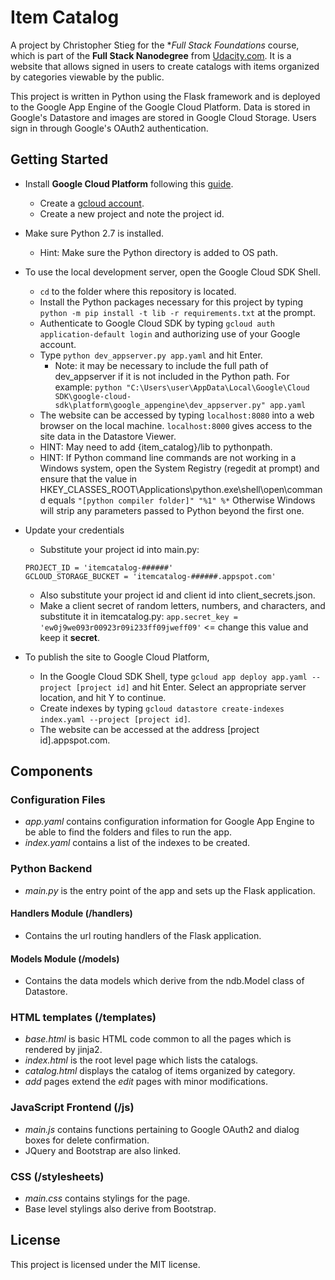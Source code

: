 # Item Catalog

A project by Christopher Stieg for the **Full Stack Foundations* course,
which is part of the **Full Stack Nanodegree** from
[Udacity.com](https://www.udacity.com/course/full-stack-web-developer-nanodegree--nd004).
It is a website that allows signed in users to create catalogs with items organized
by categories viewable by the public.

This project is written in Python using the Flask framework and is deployed to
the Google App Engine of the Google Cloud Platform.  Data is stored in Google's
Datastore and images are stored in Google Cloud Storage.  Users sign in through
Google's OAuth2 authentication.

## Getting Started
* Install **Google Cloud Platform** following this [guide](https://cloud.google.com/deployment-manager/docs/step-by-step-guide/installation-and-setup).
    * Create a [gcloud account](console.cloud.google.com).
    * Create a new project and note the project id.

* Make sure Python 2.7 is installed.
    * Hint: Make sure the Python directory is added to OS path.

* To use the local development server, open the Google Cloud SDK Shell.
    * `cd` to the folder where this repository is located.
    * Install the Python packages necessary for this project by typing
    `python -m pip install -t lib -r requirements.txt` at the prompt.
    * Authenticate to Google Cloud SDK by typing `gcloud auth application-default login`
    and authorizing use of your Google account.
    * Type `python dev_appserver.py app.yaml` and hit Enter.
        * Note: it may be necessary to include the full path of dev_appserver if
        it is not included in the Python path.  For example:
        `python "C:\Users\user\AppData\Local\Google\Cloud SDK\google-cloud-sdk\platform\google_appengine\dev_appserver.py" app.yaml`
    * The website can be accessed by typing `localhost:8080` into a web browser
    on the local machine.  `localhost:8000` gives access to the site data in the
    Datastore Viewer.
    * HINT: May need to add {item_catalog}/lib to pythonpath.
    * HINT: If Python command line commands are not working in a Windows system,
    open the System Registry (regedit at prompt) and ensure that the value in
    HKEY_CLASSES_ROOT\Applications\python.exe\shell\open\command equals
    `"[python compiler folder]" "%1" %*`
    Otherwise Windows will strip any parameters passed to Python beyond the first
    one.

* Update your credentials
    * Substitute your project id into main.py:
    ```
    PROJECT_ID = 'itemcatalog-######'
    GCLOUD_STORAGE_BUCKET = 'itemcatalog-######.appspot.com'
    ```
    * Also substitute your project id and client id into client_secrets.json.
    * Make a client secret of random letters, numbers, and characters, and substitute
    it in itemcatalog.py:
    `app.secret_key = 'ew0j9we093r00923r09i233ff09jweff09'`  <= change this value
    and keep it **secret**.


* To publish the site to Google Cloud Platform,
    * In the Google Cloud SDK Shell, type `gcloud app deploy app.yaml --project [project id]` and
    hit Enter.  Select an appropriate server location, and hit Y to continue.
    * Create indexes by typing `gcloud datastore create-indexes index.yaml --project [project id]`.
    * The website can be accessed at the address [project id].appspot.com.


## Components
### Configuration Files
* _app.yaml_ contains configuration information for Google App Engine to be able
to find the folders and files to run the app.
* _index.yaml_ contains a list of the indexes to be created.


### Python Backend
* _main.py_ is the entry point of the app and sets up the Flask application.
#### Handlers Module (/handlers)
* Contains the url routing handlers of the Flask application.
#### Models Module (/models)
* Contains the data models which derive from the ndb.Model class of Datastore.


### HTML templates (/templates)
* _base.html_ is basic HTML code common to all the pages which is rendered by jinja2.
* _index.html_ is the root level page which lists the catalogs.
* _catalog.html_ displays the catalog of items organized by category.
* *add* pages extend the *edit* pages with minor modifications.

### JavaScript Frontend (/js)
* _main.js_ contains functions pertaining to Google OAuth2 and dialog boxes for
delete confirmation.
* JQuery and Bootstrap are also linked.

### CSS (/stylesheets)
* _main.css_ contains stylings for the page.
* Base level stylings also derive from Bootstrap.

## License
This project is licensed under the MIT license.
